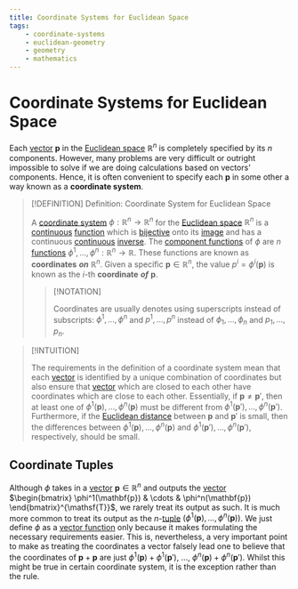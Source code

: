 ```yaml
---
title: Coordinate Systems for Euclidean Space
tags:
    - coordinate-systems
    - euclidean-geometry
    - geometry
    - mathematics
---
```


# Coordinate Systems for Euclidean Space

Each [vector](../../../../Algebra/Linear%20Algebra/Matrices/Row%20and%20Column%20Vectors/Real%20Vectors/Real%20Vector.md) $\mathbf{p}$ in the [Euclidean space](../../../../Analysis/Real%20Analysis/The%20Topology%20of%20Euclidean%20Space.md) $\mathbb{R}^n$ is completely specified by its $n$ components. However, many problems are very difficult or outright impossible to solve if we are doing calculations based on vectors' components. Hence, it is often convenient to specify each $\mathbf{p}$ in some other a way known as a **coordinate system**.

>[!DEFINITION] Definition: Coordinate System for Euclidean Space
>
>A [coordinate system](../../../Manifolds/Coordinate%20Systems/index.md) $\phi: \mathbb{R}^n \to \mathbb{R}^n$ for the [Euclidean space](../../../../Analysis/Real%20Analysis/The%20Topology%20of%20Euclidean%20Space.md) $\mathbb{R}^n$ is a [continuous](../../../../Analysis/Real%20Analysis/Real%20Vector%20Functions/Continuity%20of%20Real%20Vector%20Functions.md) [function](../../../../Analysis/Real%20Analysis/Real%20Vector%20Functions/Vector%20Fields/Real%20Vector%20Field.md) which is [bijective](../../../../Analysis/Functions/Injections,%20Surjections%20and%20Bijections.md) onto its [image](../../../../Analysis/Functions/Functions.md) and has a continuous [continuous](../../../../Analysis/Real%20Analysis/Real%20Vector%20Functions/Continuity%20of%20Real%20Vector%20Functions.md) [inverse](../../../../Analysis/Functions/Injections,%20Surjections%20and%20Bijections.md). The [component functions](../../../../Analysis/Real%20Analysis/Functions%20of%20the%20Real%20Numbers.md) of $\phi$ are $n$ [functions](../../../../Analysis/Real%20Analysis/Real%20Vector%20Functions/Scalar%20Fields/Real%20Scalar%20Field.md) $\phi^1, \dotsc, \phi^n: \mathbb{R}^n \to \mathbb{R}$. These functions are known as **coordinates** ***on*** $\mathbb{R}^n$. Given a specific $\mathbf{p} \in \mathbb{R}^n$, the value $p^i = \phi^i (\mathbf{p})$ is known as the $i$-th **coordinate** ***of*** $\mathbf{p}$.
>
>>[!NOTATION]
>>
>>Coordinates are usually denotes using superscripts instead of subscripts: $\phi^1, \dotsc, \phi^n$ and $p^1, \dotsc, p^n$ instead of $\phi_1, \dotsc, \phi_n$ and $p_1, \dotsc, p_n$.
>>
>

>[!INTUITION]
>
>The requirements in the definition of a coordinate system mean that each [vector](../../../../Algebra/Linear%20Algebra/Matrices/Row%20and%20Column%20Vectors/Real%20Vectors/Real%20Vector.md) is identified by a unique combination of coordinates but also ensure that [vector](../../../../Algebra/Linear%20Algebra/Matrices/Row%20and%20Column%20Vectors/Real%20Vectors/Real%20Vector.md) which are closed to each other have coordinates which are close to each other. Essentially, if $\mathbf{p} \ne \mathbf{p}'$, then at least one of $\phi^1(\mathbf{p}), \dotsc, \phi^n(\mathbf{p})$ must be different from $\phi^1(\mathbf{p}'), \dotsc, \phi^n(\mathbf{p}')$. Furthermore, if the [Euclidean distance](../../../../Algebra/Linear%20Algebra/Vector%20Spaces/Inner%20Product%20Spaces/Euclidean%20Distance.md) between $\mathbf{p}$ and $\mathbf{p}'$ is small, then the differences between $\phi^1(\mathbf{p}), \dotsc, \phi^n(\mathbf{p})$ and $\phi^1(\mathbf{p}'), \dotsc, \phi^n(\mathbf{p}')$, respectively, should be small.
>

## Coordinate Tuples

Although $\phi$ takes in a [vector](../../../../Algebra/Linear%20Algebra/Matrices/Row%20and%20Column%20Vectors/Real%20Vectors/Real%20Vector.md) $\mathbf{p} \in \mathbb{R}^n$ and outputs the [vector](../../../../Algebra/Linear%20Algebra/Matrices/Row%20and%20Column%20Vectors/Real%20Vectors/Real%20Vector.md) $\begin{bmatrix} \phi^1(\mathbf{p}) & \cdots & \phi^n(\mathbf{p}) \end{bmatrix}^{\mathsf{T}}$, we rarely treat its output as such. It is much more common to treat its output as the $n$-[tuple](../../../../Set%20Theory/Tuples.md) $(\phi^1 (\mathbf{p}), \dotsc, \phi^n (\mathbf{p}))$. We just define $\phi$ as a [vector function](../../../../Analysis/Real%20Analysis/Real%20Vector%20Functions/Vector%20Fields/Real%20Vector%20Field.md) only because it makes formulating the necessary requirements easier. This is, nevertheless, a very important point to make as treating the coordinates a vector falsely lead one to believe that the coordinates of $\mathbf{p} + \mathbf{p}$ are just $\phi^1(\mathbf{p}) + \phi^1 (\mathbf{p}')$, $\dotsc$, $\phi^n (\mathbf{p}) + \phi^n (\mathbf{p}')$. Whilst this might be true in certain coordinate system, it is the exception rather than the rule.


